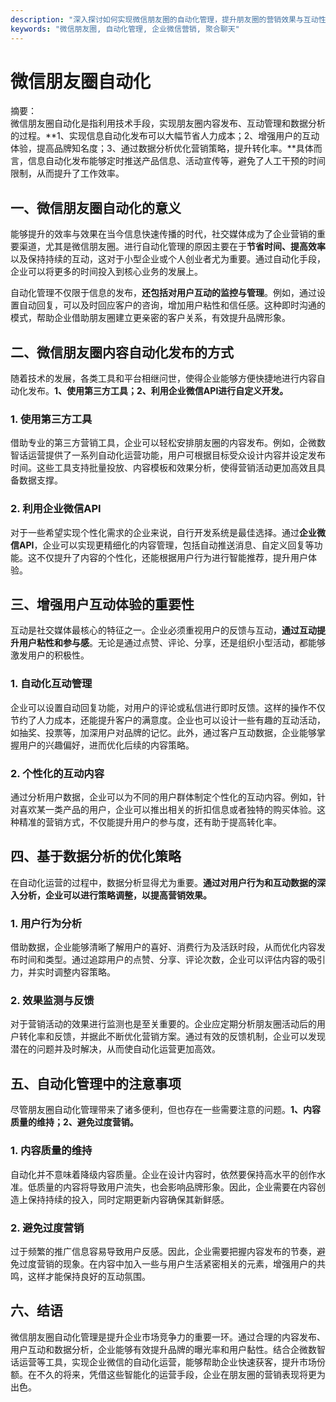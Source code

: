 ```yaml
---
description: "深入探讨如何实现微信朋友圈的自动化管理，提升朋友圈的营销效果与互动性。"
keywords: "微信朋友圈, 自动化管理, 企业微信营销, 聚合聊天"
---
```

# 微信朋友圈自动化

摘要：  
微信朋友圈自动化是指利用技术手段，实现朋友圈内容发布、互动管理和数据分析的过程。**1、实现信息自动化发布可以大幅节省人力成本；2、增强用户的互动体验，提高品牌知名度；3、通过数据分析优化营销策略，提升转化率。**具体而言，信息自动化发布能够定时推送产品信息、活动宣传等，避免了人工干预的时间限制，从而提升了工作效率。

## 一、微信朋友圈自动化的意义

能够提升的效率与效果在当今信息快速传播的时代，社交媒体成为了企业营销的重要渠道，尤其是微信朋友圈。进行自动化管理的原因主要在于**节省时间、提高效率**以及保持持续的互动，这对于小型企业或个人创业者尤为重要。通过自动化手段，企业可以将更多的时间投入到核心业务的发展上。

自动化管理不仅限于信息的发布，**还包括对用户互动的监控与管理**。例如，通过设置自动回复，可以及时回应客户的咨询，增加用户粘性和信任感。这种即时沟通的模式，帮助企业借助朋友圈建立更亲密的客户关系，有效提升品牌形象。

## 二、微信朋友圈内容自动化发布的方式

随着技术的发展，各类工具和平台相继问世，使得企业能够方便快捷地进行内容自动化发布。**1、使用第三方工具；2、利用企业微信API进行自定义开发。**

### 1. 使用第三方工具

借助专业的第三方营销工具，企业可以轻松安排朋友圈的内容发布。例如，企微数智话运营提供了一系列自动化运营功能，用户可根据目标受众设计内容并设定发布时间。这些工具支持批量投放、内容模板和效果分析，使得营销活动更加高效且具备数据支撑。

### 2. 利用企业微信API

对于一些希望实现个性化需求的企业来说，自行开发系统是最佳选择。通过**企业微信API**，企业可以实现更精细化的内容管理，包括自动推送消息、自定义回复等功能。这不仅提升了内容的个性化，还能根据用户行为进行智能推荐，提升用户体验。

## 三、增强用户互动体验的重要性

互动是社交媒体最核心的特征之一。企业必须重视用户的反馈与互动，**通过互动提升用户粘性和参与感**。无论是通过点赞、评论、分享，还是组织小型活动，都能够激发用户的积极性。

### 1. 自动化互动管理

企业可以设置自动回复功能，对用户的评论或私信进行即时反馈。这样的操作不仅节约了人力成本，还能提升客户的满意度。企业也可以设计一些有趣的互动活动，如抽奖、投票等，加深用户对品牌的记忆。此外，通过客户互动数据，企业能够掌握用户的兴趣偏好，进而优化后续的内容策略。

### 2. 个性化的互动内容

通过分析用户数据，企业可以为不同的用户群体制定个性化的互动内容。例如，针对喜欢某一类产品的用户，企业可以推出相关的折扣信息或者独特的购买体验。这种精准的营销方式，不仅能提升用户的参与度，还有助于提高转化率。

## 四、基于数据分析的优化策略

在自动化运营的过程中，数据分析显得尤为重要。**通过对用户行为和互动数据的深入分析，企业可以进行策略调整，以提高营销效果。**

### 1. 用户行为分析

借助数据，企业能够清晰了解用户的喜好、消费行为及活跃时段，从而优化内容发布时间和类型。通过追踪用户的点赞、分享、评论次数，企业可以评估内容的吸引力，并实时调整内容策略。

### 2. 效果监测与反馈

对于营销活动的效果进行监测也是至关重要的。企业应定期分析朋友圈活动后的用户转化率和反馈，并据此不断优化营销方案。通过有效的反馈机制，企业可以发现潜在的问题并及时解决，从而使自动化运营更加高效。

## 五、自动化管理中的注意事项

尽管朋友圈自动化管理带来了诸多便利，但也存在一些需要注意的问题。**1、内容质量的维持；2、避免过度营销。**

### 1. 内容质量的维持

自动化并不意味着降级内容质量。企业在设计内容时，依然要保持高水平的创作水准。低质量的内容将导致用户流失，也会影响品牌形象。因此，企业需要在内容创造上保持持续的投入，同时定期更新内容确保其新鲜感。

### 2. 避免过度营销

过于频繁的推广信息容易导致用户反感。因此，企业需要把握内容发布的节奏，避免过度营销的现象。在内容中加入一些与用户生活紧密相关的元素，增强用户的共鸣，这样才能保持良好的互动氛围。

## 六、结语

微信朋友圈自动化管理是提升企业市场竞争力的重要一环。通过合理的内容发布、用户互动和数据分析，企业能够有效提升品牌的曝光率和用户黏性。结合企微数智话运营等工具，实现企业微信的自动化运营，能够帮助企业快速获客，提升市场份额。在不久的将来，凭借这些智能化的运营手段，企业在朋友圈的营销表现将更为出色。
